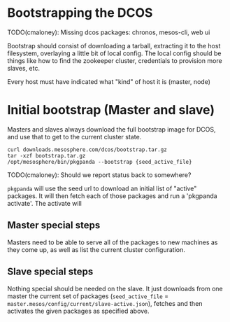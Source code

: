 # Bootstrapping the DCOS
TODO(cmaloney): Missing dcos packages: chronos, mesos-cli, web ui

Bootstrap should consist of downloading a tarball, extracting it to the host
filesystem, overlaying a little bit of local config. The local config should
be things like how to find the zookeeper cluster, credentials to provision more
slaves, etc.

Every host must have indicated what "kind" of host it is (master, node)


# Initial bootstrap (Master and slave)

Masters and slaves always download the full bootstrap image for DCOS, and use
that to get to the current cluster state.

```
curl downloads.mesosphere.com/dcos/bootstrap.tar.gz
tar -xzf bootstrap.tar.gz
/opt/mesosphere/bin/pkgpanda --bootstrap {seed_active_file}
```
TODO(cmaloney): Should we report status back to somewhere?

`pkgpanda` will use the seed url to download an initial list of "active"
packages. It will then fetch each of those packages and run a 'pkgpanda activate'.
The activate will

## Master special steps
Masters need to be able to serve all of the packages to new machines as they come up, as well as list the
current cluster configuration.

## Slave special steps
Nothing special should be needed on the slave. It just downloads from one master
the current set of packages (`seed_active_file` = `master.mesos/config/current/slave-active.json`), fetches and then activates the
given packages as specified above.
